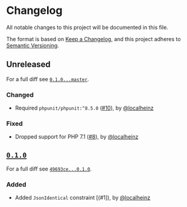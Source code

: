 # Changelog

All notable changes to this project will be documented in this file.

The format is based on [Keep a Changelog](https://keepachangelog.com/en/1.0.0/), and this project adheres to [Semantic Versioning](https://semver.org/spec/v2.0.0.html).

## Unreleased

For a full diff see [`0.1.0...master`][0.1.0...master].

### Changed

* Required `phpunit/phpunit:^8.5.0` ([#10]), by [@localheinz]

### Fixed

* Dropped support for PHP 7.1 ([#8]), by [@localheinz]

## [`0.1.0`][0.1.0]

For a full diff see [`49693ce...0.1.0`][49693ce...0.1.0].

### Added

* Added `JsonIdentical` constraint [(#1]), by [@localheinz]

[0.1.0]: https://github.com/localheinz/phpunit-framework-constraint/releases/tag/0.1.0

[49693ce...0.1.0]: https://github.com/localheinz/phpunit-framework-constraint/compare/49693ce...0.1.0
[0.1.0...master]: https://github.com/localheinz/phpunit-framework-constraint/compare/0.1.0...master

[#8]: https://github.com/localheinz/phpunit-framework-constraint/pull/8
[#10]: https://github.com/localheinz/phpunit-framework-constraint/pull/10

[@localheinz]: https://github.com/localheinz
